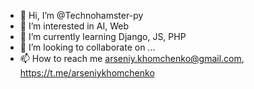 - 👋 Hi, I’m @Technohamster-py
- 👀 I’m interested in AI, Web
- 🌱 I’m currently learning Django, JS, PHP
- 💞️ I’m looking to collaborate on ...
- 📫 How to reach me arseniy.khomchenko@gmail.com, https://t.me/arseniykhomchenko
<!---
Technohamster-py/Technohamster-py is a ✨ special ✨ repository because its `README.md` (this file) appears on your GitHub profile.
You can click the Preview link to take a look at your changes.
--->
